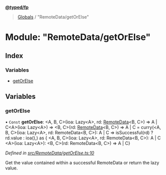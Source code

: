 **[@typed/fp](../README.md)**

> [Globals](../globals.md) / "RemoteData/getOrElse"

# Module: "RemoteData/getOrElse"

## Index

### Variables

* [getOrElse](_remotedata_getorelse_.md#getorelse)

## Variables

### getOrElse

• `Const` **getOrElse**: \<A, B, C>(ioa: Lazy\<A>, rd: [RemoteData](_remotedata_remotedata_.md#remotedata)\<B, C>) => A \| C\<A>(ioa: Lazy\<A>) => \<B, C>(rd: [RemoteData](_remotedata_remotedata_.md#remotedata)\<B, C>) => A \| C = curry(\<A, B, C>(ioa: Lazy\<A>, rd: RemoteData\<B, C>): A \| C => isSuccessful(rd) ? rd.value : ioa(),) as { \<A, B, C>(ioa: Lazy\<A>, rd: RemoteData\<B, C>): A \| C \<A>(ioa: Lazy\<A>): \<B, C>(rd: RemoteData\<B, C>) => A \| C}

*Defined in [src/RemoteData/getOrElse.ts:10](https://github.com/TylorS/typed-fp/blob/f129829/src/RemoteData/getOrElse.ts#L10)*

Get the value contained within a successful RemoteData or return the lazy value.
